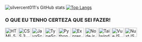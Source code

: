 ![silvercent011's GitHub stats](https://github-readme-stats.vercel.app/api?username=silvercent011&show_icons=true&count_private=true&theme=dark)
[![Top Langs](https://github-readme-stats.vercel.app/api/top-langs/?username=silvercent011&layout=compact&theme=dark)](https://github.com/silvercent011/github-readme-stats)



<!--
**silvercent011/silvercent011** is a ✨ _special_ ✨ repository because its `README.md` (this file) appears on your GitHub profile.

Here are some ideas to get you started:

- 🔭 I’m currently working on ...
- 🌱 I’m currently learning ...
- 👯 I’m looking to collaborate on ...
- 🤔 I’m looking for help with ...
- 💬 Ask me about ...
- 📫 How to reach me: ...
- 😄 Pronouns: ...
- ⚡ Fun fact: ...
-->

 ### O QUE EU TENHO CERTEZA QUE SEI FAZER!
 
 <div style="display: inline_block">

<img align="center" alt="HTML 5" height="30" width="40" src="https://cdn.jsdelivr.net/gh/devicons/devicon/icons/html5/html5-original.svg"/>
<img align="center" alt="CSS 3" height="30" width="40" src="https://cdn.jsdelivr.net/gh/devicons/devicon/icons/css3/css3-original.svg"/>
<img align="center" alt="JavaScript" height="30" width="40" src="https://cdn.jsdelivr.net/gh/devicons/devicon/icons/javascript/javascript-original.svg"/>
<img align="center" alt="TypeScript" height="30" width="40" src="https://cdn.jsdelivr.net/gh/devicons/devicon/icons/typescript/typescript-original.svg"/>
<img align="center" alt="Python" height="30" width="40" src="https://cdn.jsdelivr.net/gh/devicons/devicon/icons/python/python-original.svg"/>
<img align="center" alt="Express" height="30" width="40" src="https://cdn.jsdelivr.net/gh/devicons/devicon/icons/express/express-original.svg"/>
<img align="center" alt="Node.js" height="30" width="40" src="https://cdn.jsdelivr.net/gh/devicons/devicon/icons/nodejs/nodejs-original.svg"/>
<img align="center" alt="Tailwind CSS" height="30" width="40" src="https://cdn.jsdelivr.net/gh/devicons/devicon/icons/tailwindcss/tailwindcss-plain.svg"/>
<img align="center" alt="VueJS" height="30" width="40" src="https://cdn.jsdelivr.net/gh/devicons/devicon/icons/vuejs/vuejs-original.svg"/>
<img align="center" alt="NuxtJS" height="30" width="40" src="https://cdn.jsdelivr.net/gh/devicons/devicon/icons/nuxtjs/nuxtjs-original.svg"/>

</div>

##
